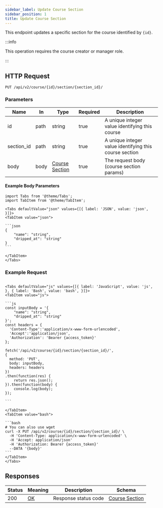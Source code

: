 ```yaml
---
sidebar_label: Update Course Section
sidebar_position: 1
title: Update Course Section
---
```


This endpoint updates a specific section for the course identified by `{id}`.

:::info

This operation requires the course creator or manager role.

:::

## HTTP Request

`PUT /api/v2/course/{id}/section/{section_id}/`

### Parameters

| Name       | In   | Type                                                           | Required | Description                                            |
|------------|------|----------------------------------------------------------------|----------|--------------------------------------------------------|
| id         | path | string                                                         | true     | A unique integer value identifying this course         |
| section_id | path | string                                                         | true     | A unique integer value identifying this course section |
| body       | body | [Course Section](/docs/apireference/v2/schemas/course_section) | true     | The request body (course section params)               |

#### Example Body Parameters

````mdx-code-block
import Tabs from '@theme/Tabs';
import TabItem from '@theme/TabItem';

<Tabs defaultValue="json" values={[{ label: 'JSON', value: 'json', }]}>
<TabItem value="json">

```json
{
    "name": "string",
    "dripped_at": "string"
}
```

</TabItem>
</Tabs>
````

### Example Request

````mdx-code-block

<Tabs defaultValue="js" values={[{ label: 'JavaScript', value: 'js', }, { label: 'Bash', value: 'bash', }]}>
<TabItem value="js">

```js
const inputBody = '{
    "name": "string",
    "dripped_at": "string"
}';
const headers = {
  'Content-Type':'application/x-www-form-urlencoded',
  'Accept':'application/json',
  'Authorization': 'Bearer {access_token}'
};

fetch('/api/v2/course/{id}/section/{section_id}/',
{
  method: 'PUT',
  body: inputBody,
  headers: headers
})
.then(function(res) {
    return res.json();
}).then(function(body) {
    console.log(body);
});

```

</TabItem>
<TabItem value="bash">

```bash
# You can also use wget
curl -X PUT /api/v2/course/{id}/section/{section_id}/ \
  -H 'Content-Type: application/x-www-form-urlencoded' \
  -H 'Accept: application/json'
  -H 'Authorization: Bearer {access_token}'
  --DATA '{body}'
```
</TabItem>
</Tabs>
````

## Responses

| Status | Meaning                                                 | Description          | Schema                                                         |
|--------|---------------------------------------------------------|----------------------|----------------------------------------------------------------|
| 200    | [OK](https://tools.ietf.org/html/rfc7231#section-6.3.1) | Response status code | [Course Section](/docs/apireference/v2/schemas/course_section) |
